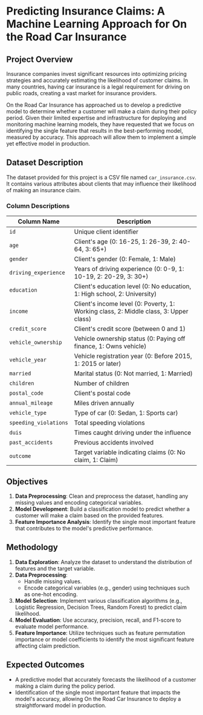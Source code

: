 # Predicting Insurance Claims: A Machine Learning Approach for On the Road Car Insurance  

## Project Overview  

Insurance companies invest significant resources into optimizing pricing strategies and accurately estimating the likelihood of customer claims. In many countries, having car insurance is a legal requirement for driving on public roads, creating a vast market for insurance providers.   

On the Road Car Insurance has approached us to develop a predictive model to determine whether a customer will make a claim during their policy period. Given their limited expertise and infrastructure for deploying and monitoring machine learning models, they have requested that we focus on identifying the single feature that results in the best-performing model, measured by accuracy. This approach will allow them to implement a simple yet effective model in production.  

## Dataset Description  

The dataset provided for this project is a CSV file named `car_insurance.csv`. It contains various attributes about clients that may influence their likelihood of making an insurance claim.  

### Column Descriptions  

| Column Name          | Description                                               |  
|---------------------|-----------------------------------------------------------|  
| `id`                | Unique client identifier                                  |  
| `age`               | Client's age (0: 16-25, 1: 26-39, 2: 40-64, 3: 65+)     |  
| `gender`            | Client's gender (0: Female, 1: Male)                     |  
| `driving_experience`| Years of driving experience (0: 0-9, 1: 10-19, 2: 20-29, 3: 30+) |  
| `education`         | Client's education level (0: No education, 1: High school, 2: University) |  
| `income`            | Client's income level (0: Poverty, 1: Working class, 2: Middle class, 3: Upper class) |  
| `credit_score`      | Client's credit score (between 0 and 1)                  |  
| `vehicle_ownership` | Vehicle ownership status (0: Paying off finance, 1: Owns vehicle) |  
| `vehicle_year`      | Vehicle registration year (0: Before 2015, 1: 2015 or later) |  
| `married`           | Marital status (0: Not married, 1: Married)              |  
| `children`          | Number of children                                       |  
| `postal_code`       | Client's postal code                                     |  
| `annual_mileage`    | Miles driven annually                                     |  
| `vehicle_type`      | Type of car (0: Sedan, 1: Sports car)                    |  
| `speeding_violations`| Total speeding violations                                   |  
| `duis`              | Times caught driving under the influence                  |  
| `past_accidents`    | Previous accidents involved                               |  
| `outcome`           | Target variable indicating claims (0: No claim, 1: Claim) |  

## Objectives  

1. **Data Preprocessing**: Clean and preprocess the dataset, handling any missing values and encoding categorical variables.  
2. **Model Development**: Build a classification model to predict whether a customer will make a claim based on the provided features.  
3. **Feature Importance Analysis**: Identify the single most important feature that contributes to the model's predictive performance.  

## Methodology  

1. **Data Exploration**: Analyze the dataset to understand the distribution of features and the target variable.  
2. **Data Preprocessing**:   
   - Handle missing values.  
   - Encode categorical variables (e.g., gender) using techniques such as one-hot encoding.  
3. **Model Selection**: Implement various classification algorithms (e.g., Logistic Regression, Decision Trees, Random Forest) to predict claim likelihood.  
4. **Model Evaluation**: Use accuracy, precision, recall, and F1-score to evaluate model performance.  
5. **Feature Importance**: Utilize techniques such as feature permutation importance or model coefficients to identify the most significant feature affecting claim prediction.  

## Expected Outcomes  

- A predictive model that accurately forecasts the likelihood of a customer making a claim during the policy period.  
- Identification of the single most important feature that impacts the model's accuracy, allowing On the Road Car Insurance to deploy a straightforward model in production.  
